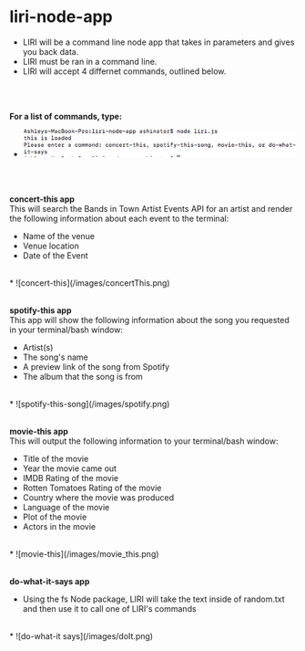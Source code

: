 # liri-node-app
* LIRI will be a command line node app that takes in parameters and gives you back data.
* LIRI must be ran in a command line.
* LIRI will accept 4 differnet commands, outlined below.
<br/>
<br/>

**For a list of commands, type:**
<br/>
* ![command line](/images/commandLine.png)
<br/>
<br/>

**concert-this app**
<br/>
This will search the Bands in Town Artist Events API for an artist and render the following information about each event to the terminal:
* Name of the venue
* Venue location
* Date of the Event 
<br/>
* ![concert-this](/images/concertThis.png)
<br/>
<br/>


**spotify-this app**
<br/>
This app will show the following information about the song you requested in your terminal/bash window:

* Artist(s)
* The song's name
* A preview link of the song from Spotify
* The album that the song is from
<br/>
* ![spotify-this-song](/images/spotify.png)
<br/>
<br/>

**movie-this app**
<br/>
This will output the following information to your terminal/bash window:
* Title of the movie
* Year the movie came out
* IMDB Rating of the movie
* Rotten Tomatoes Rating of the movie
* Country where the movie was produced
* Language of the movie
* Plot of the movie
* Actors in the movie
<br/>
* ![movie-this](/images/movie_this.png)
<br/>
<br/>

**do-what-it-says app**
<br/>

* Using the fs Node package, LIRI will take the text inside of random.txt and then use it to call one of LIRI's commands
<br/>
* ![do-what-it says](/images/doIt.png)







